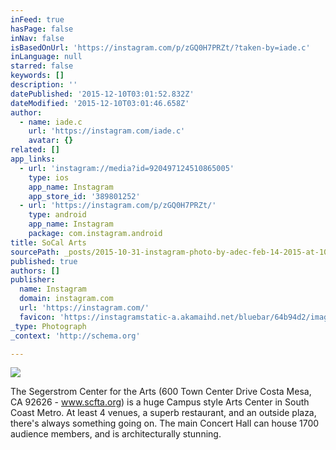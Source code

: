 ```yaml
---
inFeed: true
hasPage: false
inNav: false
isBasedOnUrl: 'https://instagram.com/p/zGQ0H7PRZt/?taken-by=iade.c'
inLanguage: null
starred: false
keywords: []
description: ''
datePublished: '2015-12-10T03:01:52.832Z'
dateModified: '2015-12-10T03:01:46.658Z'
author:
  - name: iade.c
    url: 'https://instagram.com/iade.c'
    avatar: {}
related: []
app_links:
  - url: 'instagram://media?id=920497124510865005'
    type: ios
    app_name: Instagram
    app_store_id: '389801252'
  - url: 'https://instagram.com/p/zGQ0H7PRZt/'
    type: android
    app_name: Instagram
    package: com.instagram.android
title: SoCal Arts
sourcePath: _posts/2015-10-31-instagram-photo-by-adec-feb-14-2015-at-1010pm-utc.md
published: true
authors: []
publisher:
  name: Instagram
  domain: instagram.com
  url: 'https://instagram.com/'
  favicon: 'https://instagramstatic-a.akamaihd.net/bluebar/64b94d2/images/ico/favicon.ico'
_type: Photograph
_context: 'http://schema.org'

---
```

![](https://imgflo.herokuapp.com/graph/vahj1ThiexotieMo/b052cbbc5ee49e7e9c889cd1c3b9960b/passthrough.jpg?height=600&input=https%3A%2F%2Fs3-us-west-2.amazonaws.com%2Fthe-grid-img%2Fp%2F6423eca12a502998a452c879e7f4c53f3a3f69fd.jpg&width=600)

The Segerstrom Center for the Arts (600 Town Center Drive Costa Mesa, CA 92626 - www.scfta.org) is a huge Campus style Arts Center in South Coast Metro. At least 4 venues, a superb restaurant, and an outside plaza, there's always something going on. The main Concert Hall can house 1700 audience members, and is architecturally stunning. 

#